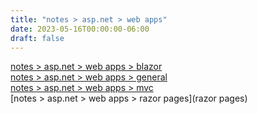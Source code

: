 ```yaml
---
title: "notes > asp.net > web apps"
date: 2023-05-16T00:00:00-06:00
draft: false
---
```


[notes > asp.net > web apps > blazor](blazor)  
[notes > asp.net > web apps > general](general)  
[notes > asp.net > web apps > mvc](mvc)  
[notes > asp.net > web apps > razor pages](razor pages)  

